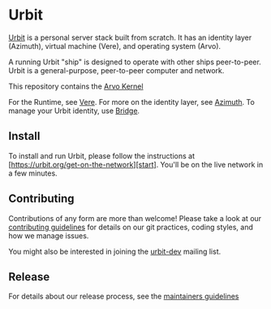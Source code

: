 # Urbit

[Urbit](https://urbit.org) is a personal server stack built from scratch. It
has an identity layer (Azimuth), virtual machine (Vere), and operating system
(Arvo).

A running Urbit "ship" is designed to operate with other ships peer-to-peer.
Urbit is a general-purpose, peer-to-peer computer and network.

This repository contains the [Arvo Kernel][arvo]

For the Runtime, see [Vere][vere].
For more on the identity layer, see [Azimuth][azim].
To manage your Urbit identity, use [Bridge][brid].

## Install

To install and run Urbit, please follow the instructions at
[https://urbit.org/get-on-the-network][start]. You'll be on the live network in a
few minutes.

[start]: https://urbit.org/get-on-the-network

## Contributing

Contributions of any form are more than welcome!  Please take a look at our
[contributing guidelines][cont] for details on our git practices, coding
styles, and how we manage issues.

You might also be interested in joining the [urbit-dev][list] mailing list.

## Release

For details about our release process, see the [maintainers guidelines][main]

[arvo]: https://github.com/urbit/urbit/tree/master/pkg/arvo
[azim]: https://github.com/urbit/azimuth
[brid]: https://github.com/urbit/bridge
[vere]: https://github.com/urbit/vere
[list]: https://groups.google.com/a/urbit.org/forum/#!forum/dev
[cont]: https://github.com/urbit/urbit/blob/master/CONTRIBUTING.md
[main]: https://github.com/urbit/urbit/blob/master/MAINTAINERS.md
